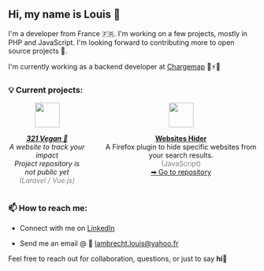 ## Hi, my name is Louis 👋

I'm a developer from France 🇫🇷. I'm working on a few projects, mostly in PHP and JavaScript. I'm looking forward to contributing more to open source projects 👯.

I'm currently working as a backend developer at [Chargemap](https://fr.chargemap.com/) 🚗⚡🔋

### 💡 Current projects:
<div style="display: flex; justify-content: center; gap: 40px;">
  <div align="center">
    <picture>
      <img src="https://321vegan.fr/images/logo_no_text.png" width="50" height="50" alt="">
    </picture>
    <br>
    <p>
      <i>
        <strong><a href="https://321vegan.fr" target="_blank">321 Vegan 🌱</a></strong><br>
        A website to track your impact<br>
        Project repository is not public yet<br>
        <span style="color:grey"> (Laravel / Vue.js)</span>
      </i>
    </p>
  </div>
  <div align="center">
    <picture>
      <img src="https://addons.mozilla.org/user-media/addon_icons/2851/2851900-64.png?modified=3d4dbc75" width="50" height="50" alt="">
    </picture>
    <br>
    <p>
      <strong><a href="https://addons.mozilla.org/fr/firefox/addon/websites-hider/" target="_blank">Websites Hider</a></strong><br>
      A Firefox plugin to hide specific websites from your search results.<br>
      <span style="color:grey"> (JavaScript)</span><br>
      <a href="https://github.com/llambrecht/hide_websites_plugin">➡ Go to repository</a>
    </p>
  </div>
</div>


### 📫 How to reach me:

- Connect with me on [LinkedIn](https://www.linkedin.com/in/louis-lambrecht-19b24411a/)
    
- Send me an email @ 📨 lambrecht.louis@yahoo.fr


Feel free to reach out for collaboration, questions, or just to say **hi**👋
